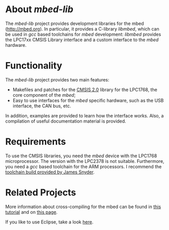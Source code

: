 # About _mbed-lib_ #

The _mbed-lib_ project provides development libraries for the mbed (http://mbed.org). In particular, it provides a C-library _libmbed_, which can be used in _gcc_ based toolchains for _mbed_ development: _libmbed_ provides the LPC17xx CMSIS Library interface and a custom interface to the _mbed_ hardware.

# Functionality #

The _mbed-lib_ project provides two main features:
  * Makefiles and patches for the [CMSIS 2.0](http://ics.nxp.com/support/documents/microcontrollers/?search=LPC176x+CMSIS) library for the LPC1768, the core component of the _mbed_;
  * Easy to use interfaces for the _mbed_ specific hardware, such as the USB interface, the CAN bus, etc.

In addition, examples are provided to learn how the interface works. Also, a compilation of useful documentation material is provided.

# Requirements #

To use the CMSIS libraries, you need the _mbed_ device with the LPC1768 microprocessor. The version with the LPC2378 is not suitable. Furthermore, you need a _gcc_ based toolchain for the ARM processors. I recommend the [toolchain build provided by James Snyder](https://github.com/jsnyder/arm-eabi-toolchain).

# Related Projects #

More information about cross-compiling for the mbed can be found in [this tutorial](http://dev.frozeneskimo.com/notes/compiling_your_own_cmsis_code_for_the_mbed) and on [this page](http://www-users.cs.york.ac.uk/~pcc/MCP/index.html).

If you like to use Eclipse, take a look [here](http://mbed.org/cookbook/Using-mbed-with-gcc-and-eclipse?action=view&revision=2118).